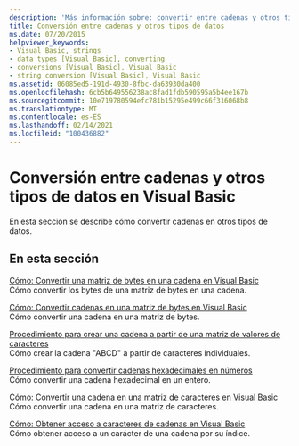 ```yaml
---
description: 'Más información sobre: convertir entre cadenas y otros tipos de datos en Visual Basic'
title: Conversión entre cadenas y otros tipos de datos
ms.date: 07/20/2015
helpviewer_keywords:
- Visual Basic, strings
- data types [Visual Basic], converting
- conversions [Visual Basic], Visual Basic
- string conversion [Visual Basic], Visual Basic
ms.assetid: 06085ed5-191d-4930-8fbc-da63930da400
ms.openlocfilehash: 6cb5b649556238ac8fad1fdb590595a5b4ee167b
ms.sourcegitcommit: 10e719780594efc781b15295e499c66f316068b8
ms.translationtype: MT
ms.contentlocale: es-ES
ms.lasthandoff: 02/14/2021
ms.locfileid: "100436882"
---
```

# <a name="converting-between-strings-and-other-data-types-in-visual-basic"></a>Conversión entre cadenas y otros tipos de datos en Visual Basic

En esta sección se describe cómo convertir cadenas en otros tipos de datos.

## <a name="in-this-section"></a>En esta sección

[Cómo: Convertir una matriz de bytes en una cadena en Visual Basic](how-to-convert-an-array-of-bytes-into-a-string.md)  
Cómo convertir los bytes de una matriz de bytes en una cadena.

[Cómo: Convertir cadenas en una matriz de bytes en Visual Basic](how-to-convert-strings-into-an-array-of-bytes.md)  
Cómo convertir una cadena en una matriz de bytes.

[Procedimiento para crear una cadena a partir de una matriz de valores de caracteres](how-to-create-a-string-from-an-array-of-char-values.md)  
Cómo crear la cadena "ABCD" a partir de caracteres individuales.

[Procedimiento para convertir cadenas hexadecimales en números](how-to-convert-hexadecimal-strings-to-numbers.md)  
Cómo convertir una cadena hexadecimal en un entero.

[Cómo: Convertir una cadena en una matriz de caracteres en Visual Basic](how-to-convert-a-string-to-an-array-of-characters.md)  
Cómo convertir una cadena en una matriz de caracteres.

[Cómo: Obtener acceso a caracteres de cadenas en Visual Basic](how-to-access-characters-in-strings.md)  
Cómo obtener acceso a un carácter de una cadena por su índice.
